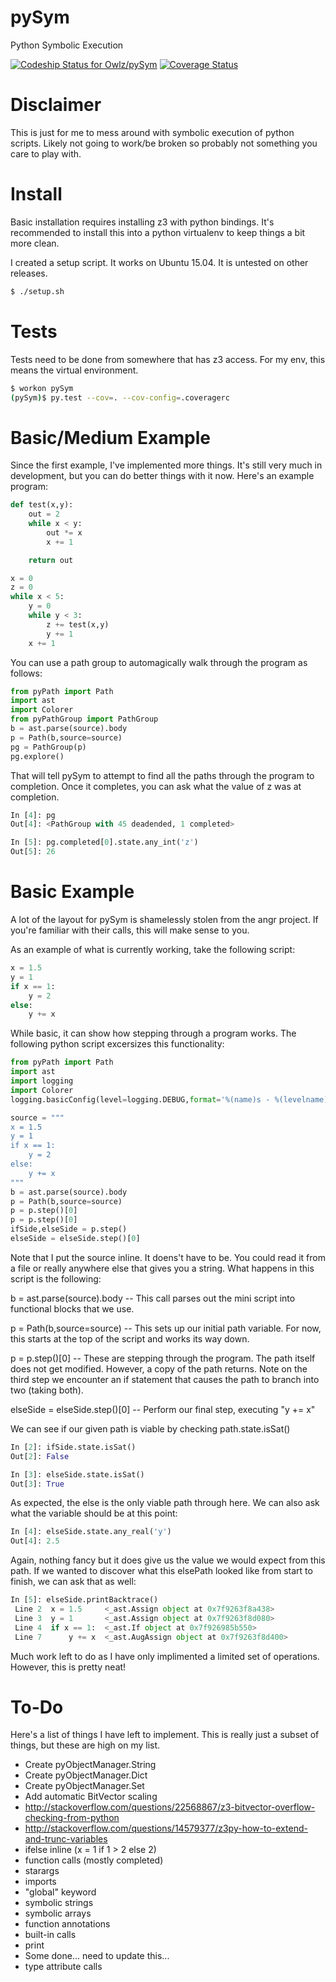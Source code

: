 # pySym
Python Symbolic Execution

[ ![Codeship Status for Owlz/pySym](https://codeship.com/projects/691a2930-c591-0133-c81b-4e8753dd3f97/status?branch=master)](https://codeship.com/projects/138556)
[![Coverage Status](https://coveralls.io/repos/github/Owlz/pySym/badge.svg?branch=HEAD)](https://coveralls.io/github/Owlz/pySym?branch=HEAD)

# Disclaimer
This is just for me to mess around with symbolic execution of python scripts. Likely not going to work/be broken so probably not something you care to play with.

# Install
Basic installation requires installing z3 with python bindings. It's recommended to install this into a python virtualenv to keep things a bit more clean.

I created a setup script. It works on Ubuntu 15.04. It is untested on other releases.

```bash
$ ./setup.sh
```

# Tests
Tests need to be done from somewhere that has z3 access. For my env, this means the virtual environment.

```bash
$ workon pySym
(pySym)$ py.test --cov=. --cov-config=.coveragerc
```

# Basic/Medium Example
Since the first example, I've implemented more things. It's still very much in development, but you can do better things with it now. Here's an example program:

```python
def test(x,y):
    out = 2
    while x < y:
        out *= x
        x += 1

    return out

x = 0
z = 0
while x < 5:
    y = 0
    while y < 3:
        z += test(x,y)
        y += 1
    x += 1
```

You can use a path group to automagically walk through the program as follows:

```python
from pyPath import Path
import ast
import Colorer
from pyPathGroup import PathGroup
b = ast.parse(source).body
p = Path(b,source=source)
pg = PathGroup(p)
pg.explore()
```

That will tell pySym to attempt to find all the paths through the program to completion. Once it completes, you can ask what the value of z was at completion.

```python
In [4]: pg
Out[4]: <PathGroup with 45 deadended, 1 completed>

In [5]: pg.completed[0].state.any_int('z')
Out[5]: 26
```

# Basic Example
A lot of the layout for pySym is shamelessly stolen from the angr project. If you're familiar with their calls, this will make sense to you.

As an example of what is currently working, take the following script:

```python
x = 1.5
y = 1
if x == 1:
    y = 2
else:
    y += x
```

While basic, it can show how stepping through a program works. The following python script excersizes this functionality:

```python
from pyPath import Path
import ast
import logging
import Colorer
logging.basicConfig(level=logging.DEBUG,format='%(name)s - %(levelname)s - %(message)s', datefmt='%m/%d/%Y %I:%M:%S %p')

source = """
x = 1.5
y = 1
if x == 1:
    y = 2
else:
    y += x
"""
b = ast.parse(source).body
p = Path(b,source=source)
p = p.step()[0]
p = p.step()[0]
ifSide,elseSide = p.step()
elseSide = elseSide.step()[0]
```

Note that I put the source inline. It doens't have to be. You could read it from a file or really anywhere else that gives you a string. What happens in this script is the following:

b = ast.parse(source).body -- This call parses out the mini script into functional blocks that we use.

p = Path(b,source=source) -- This sets up our initial path variable. For now, this starts at the top of the script and works its way down.

p = p.step()[0] -- These are stepping through the program. The path itself does not get modified. However, a copy of the path returns. Note on the third step we encounter an if statement that causes the path to branch into two (taking both).

elseSide = elseSide.step()[0] -- Perform our final step, executing "y += x"

We can see if our given path is viable by checking path.state.isSat()

```python
In [2]: ifSide.state.isSat()
Out[2]: False

In [3]: elseSide.state.isSat()
Out[3]: True
```

As expected, the else is the only viable path through here. We can also ask what the variable should be at this point:

```python
In [4]: elseSide.state.any_real('y')
Out[4]: 2.5
```

Again, nothing fancy but it does give us the value we would expect from this path. If we wanted to discover what this elsePath looked like from start to finish, we can ask that as well:

```python
In [5]: elseSide.printBacktrace()
 Line 2  x = 1.5     <_ast.Assign object at 0x7f9263f8a438>    
 Line 3  y = 1       <_ast.Assign object at 0x7f9263f8d080>    
 Line 4  if x == 1:  <_ast.If object at 0x7f926985b550>        
 Line 7      y += x  <_ast.AugAssign object at 0x7f9263f8d400> 
```

Much work left to do as I have only implimented a limited set of operations. However, this is pretty neat!

# To-Do
Here's a list of things I have left to implement. This is really just a subset of things, but these are high on my list.

* Create pyObjectManager.String
* Create pyObjectManager.Dict
* Create pyObjectManager.Set
* Add automatic BitVector scaling
 * http://stackoverflow.com/questions/22568867/z3-bitvector-overflow-checking-from-python
 * http://stackoverflow.com/questions/14579377/z3py-how-to-extend-and-trunc-variables
* ifelse inline (x = 1 if 1 > 2 else 2)
* function calls (mostly completed)
 * starargs
* imports
* "global" keyword
* symbolic strings
* symbolic arrays
* function annotations
* built-in calls
 * print
 * Some done... need to update this...
* type attribute calls
